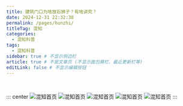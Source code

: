 ```yaml
---
title: 建筑门口为啥放石狮子？有啥讲究？
date: 2024-12-31 22:32:38
permalink: /pages/hunzhi/
titleTag: 混知
categories:
  - 混知科普
tags:
  - 混知科普
sidebar: true # 不显示侧边栏
article: true # 不是文章页 (不显示面包屑栏、最近更新栏等)
editLink: false # 不显示编辑按钮
---
```


<br/>

::: center
![混知首页](/hunzhi/1.jpg)
![混知首页](/hunzhi/2.jpg)
![混知首页](/hunzhi/3.jpg)
![混知首页](/hunzhi/4.jpg)
![混知首页](/hunzhi/5.jpg)
:::
